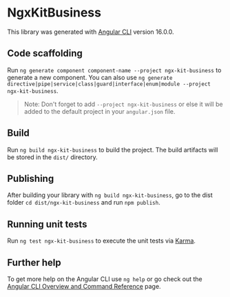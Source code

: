 # NgxKitBusiness

This library was generated with [Angular CLI](https://github.com/angular/angular-cli) version 16.0.0.

## Code scaffolding

Run `ng generate component component-name --project ngx-kit-business` to generate a new component. You can also use `ng generate directive|pipe|service|class|guard|interface|enum|module --project ngx-kit-business`.
> Note: Don't forget to add `--project ngx-kit-business` or else it will be added to the default project in your `angular.json` file. 

## Build

Run `ng build ngx-kit-business` to build the project. The build artifacts will be stored in the `dist/` directory.

## Publishing

After building your library with `ng build ngx-kit-business`, go to the dist folder `cd dist/ngx-kit-business` and run `npm publish`.

## Running unit tests

Run `ng test ngx-kit-business` to execute the unit tests via [Karma](https://karma-runner.github.io).

## Further help

To get more help on the Angular CLI use `ng help` or go check out the [Angular CLI Overview and Command Reference](https://angular.io/cli) page.
